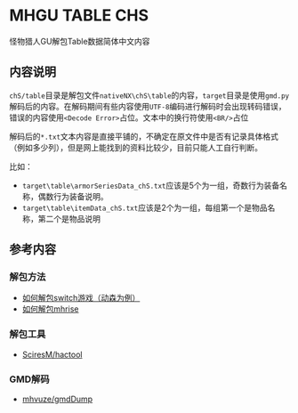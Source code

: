 # MHGU TABLE CHS

怪物猎人GU解包Table数据简体中文内容

## 内容说明

`chS/table`目录是解包文件`nativeNX\chS\table`的内容，`target`目录是使用`gmd.py`解码后的内容。在解码期间有些内容使用`UTF-8`编码进行解码时会出现转码错误，错误的内容使用`<Decode Error>`占位。文本中的换行符使用`<BR/>`占位

解码后的`*.txt`文本内容是直接平铺的，不确定在原文件中是否有记录具体格式（例如多少列），但是网上能找到的资料比较少，目前只能人工自行判断。

比如：

- `target\table\armorSeriesData_chS.txt`应该是5个为一组，奇数行为装备名称，偶数行为装备说明。
- `target\table\itemData_chS.txt`应该是2个为一组，每组第一个是物品名称，第二个是物品说明

## 参考内容

### 解包方法

- [如何解包switch游戏（动森为例）](https://zhuanlan.zhihu.com/p/349681765)
- [如何解包mhrise](https://www.bilibili.com/read/cv11670696/)

### 解包工具

- [SciresM/hactool](https://github.com/SciresM/hactool)

### GMD解码

- [mhvuze/gmdDump](https://github.com/mhvuze/gmdDump)
